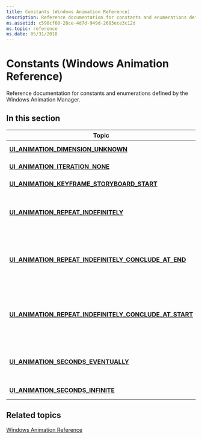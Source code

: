 ```yaml
---
title: Constants (Windows Animation Reference)
description: Reference documentation for constants and enumerations defined by the Windows Animation Manager.
ms.assetid: c590cf68-28ce-4d7d-949d-2683ece3c12d
ms.topic: reference
ms.date: 05/31/2018
---
```


# Constants (Windows Animation Reference)

Reference documentation for constants and enumerations defined by the Windows Animation Manager.

## In this section



| Topic                                                                                                                             | Description                                                                                                                                                                                                                                                                |
|-----------------------------------------------------------------------------------------------------------------------------------|----------------------------------------------------------------------------------------------------------------------------------------------------------------------------------------------------------------------------------------------------------------------------|
| [**UI\_ANIMATION\_DIMENSION\_UNKNOWN**](ui-animation-dimension-unknown.md)<br/>                                            | Indicates that the requested dimension cannot be retrieved.<br/>                                                                                                                                                                                                     |
| [**UI\_ANIMATION\_ITERATION\_NONE**](-ui-animation-iteration-none.md)<br/>                                                 | Indicates that this is the initial entry into a given loop.<br/>                                                                                                                                                                                                     |
| [**UI\_ANIMATION\_KEYFRAME\_STORYBOARD\_START**](/previous-versions/windows/desktop/legacy/dd756780(v=vs.85))<br/>                           | Represents the implicit keyframe at the start of every storyboard.<br/>                                                                                                                                                                                              |
| [**UI\_ANIMATION\_REPEAT\_INDEFINITELY**](ui-animation-repeat-indefinitely.md)<br/>                                        | Indicates that the interval between two keyframes in a storyboard should repeat indefinitely until the [**IUIAnimationStoryboard::Conclude**](/windows/desktop/api/UIAnimation/nf-uianimation-iuianimationstoryboard-conclude) method is called.<br/>                                                            |
| [**UI\_ANIMATION\_REPEAT\_INDEFINITELY\_CONCLUDE\_AT\_END**](ui-animation-repeat-indefinitely-conclude-at-end.md)<br/>     | Indicates that the interval between two keyframes in a storyboard should repeat indefinitely until the keyframe loop terminates on the ending keyframe when the [**IUIAnimationStoryboard::Conclude**](/windows/desktop/api/UIAnimation/nf-uianimation-iuianimationstoryboard-conclude) method is called.<br/>   |
| [**UI\_ANIMATION\_REPEAT\_INDEFINITELY\_CONCLUDE\_AT\_START**](ui-animation-repeat-indefinitely-conclude-at-start.md)<br/> | Indicates that the interval between two keyframes in a storyboard should repeat indefinitely until the keyframe loop terminates on the starting keyframe when the [**IUIAnimationStoryboard::Conclude**](/windows/desktop/api/UIAnimation/nf-uianimation-iuianimationstoryboard-conclude) method is called.<br/> |
| [**UI\_ANIMATION\_SECONDS\_EVENTUALLY**](ui-animation-seconds-eventually.md)<br/>                                          | Indicates that Windows Animation can delay the scheduled start of a storyboard for as much time as necessary to avoid scheduling conflicts.<br/>                                                                                                                     |
| [**UI\_ANIMATION\_SECONDS\_INFINITE**](ui-animation-seconds-infinite.md)<br/>                                              | Indicates that there are no scheduled events.<br/>                                                                                                                                                                                                                   |



 

## Related topics

<dl> <dt>

[Windows Animation Reference](windows-animation-reference.md)
</dt> </dl>

 

